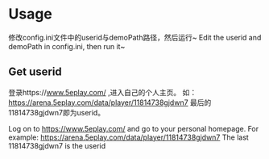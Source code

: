 # Usage
修改config.ini文件中的userid与demoPath路径，然后运行~
Edit the userid and demoPath in config.ini, then run it~
## Get userid 
登录https://www.5eplay.com/ ,进入自己的个人主页。
如：https://arena.5eplay.com/data/player/11814738gjdwn7 最后的11814738gjdwn7即为userid。

Log on to https://www.5eplay.com/ and go to your personal homepage. For example: https://arena.5eplay.com/data/player/11814738gjdwn7 The last 11814738gjdwn7 is the userid


